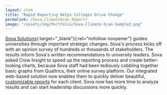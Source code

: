 ```yaml
---
layout: item
title: "Rapid Reporting Helps Colleges Drive Change"
permalink: /Sova_ClimateScan_Report/
image: "/assets/img/Portfolio/Sova-Climate-Scan-Sample2.png"
---
```


[Sova Solutions](https://sova.org/){:target="_blank"}{:rel="nofollow noopener"} guides universities through important strategic changes. Sova's process kicks off with an opinion survey of hundreds or thousands of stakeholders. The results inform Sova's written recommendations to university leaders. Sova asked Crow Insight to speed up the reporting process and create better-looking charts, because Sova staff had been tediously cobbling together basic graphs from Qualtrics, their online survey platform. Our integrated web-based solution now enables them to quickly deliver beautiful, [customizable reports](/assets/sova_climate_scan_report_2020-07-10_12-21-49_for_portfolio.pdf) for each client. Sova now has more time to analyze results and can start leadership discussions more quickly.